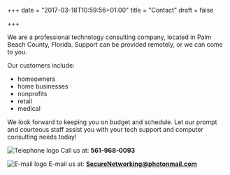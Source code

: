 +++
date = "2017-03-18T10:59:56+01:00"
title = "Contact"
draft = false

+++

We are a professional technology consulting company, located in Palm Beach County, Florida. Support can be provided remotely, or we can come to you.

Our customers include:

*  homeowners
*  home businesses
*  nonprofits
*  retail
*  medical

We look forward to keeping you on budget and schedule. Let our prompt and courteous staff assist you with your tech support and computer consulting needs today!

 ![Telephone logo](/img/telephone-operator.png)
Call us at: **561-968-0093**  


 ![E-mail logo](/img/mail-send.png)
E-mail us at: **<SecureNetworking@photonmail.com>**
